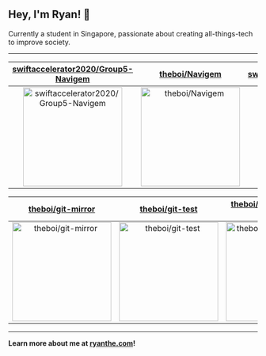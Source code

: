 ## Hey, I'm Ryan! 👋

Currently a student in Singapore, passionate about creating all-things-tech to improve society.

---

| [swiftaccelerator2020/Group5-Navigem](https://github.com/swiftaccelerator2020/Group5-Navigem) | [theboi/Navigem](https://github.com/theboi/Navigem) | [swiftaccelerator2020/Navigem](https://github.com/swiftaccelerator2020/Navigem) |
| :-: | :-: | :-: |
| <a href="https://github.com/swiftaccelerator2020/Group5-Navigem"><img src="https://github.com/theboi/theboi/raw/main/DISPLAY.jpg" alt="swiftaccelerator2020/Group5-Navigem" title="swiftaccelerator2020/Group5-Navigem" width="200" height="200"></a> | <a href="https://github.com/theboi/Navigem"><img src="https://github.com/theboi/theboi/raw/main/DISPLAY.jpg" alt="theboi/Navigem" title="theboi/Navigem" width="200" height="200"></a> | <a href="https://github.com/swiftaccelerator2020/Navigem"><img src="https://github.com/theboi/theboi/raw/main/DISPLAY.jpg" alt="swiftaccelerator2020/Navigem" title="swiftaccelerator2020/Navigem" width="200" height="200"></a> |

| [theboi/git-mirror](https://github.com/theboi/git-mirror) | [theboi/git-test](https://github.com/theboi/git-test) | [theboi/ryan-personal-website](https://github.com/theboi/ryan-personal-website) |
| :-: | :-: | :-: |
| <a href="https://github.com/theboi/git-mirror"><img src="https://github.com/theboi/theboi/raw/main/DISPLAY.jpg" alt="theboi/git-mirror" title="theboi/git-mirror" width="200" height="200"></a> | <a href="https://github.com/theboi/git-test"><img src="https://github.com/theboi/theboi/raw/main/DISPLAY.jpg" alt="theboi/git-test" title="theboi/git-test" width="200" height="200"></a> | <a href="https://github.com/theboi/ryan-personal-website"><img src="https://github.com/theboi/theboi/raw/main/DISPLAY.jpg" alt="theboi/ryan-personal-website" title="theboi/ryan-personal-website" width="200" height="200"></a> |



---

**Learn more about me at [ryanthe.com](https://www.ryanthe.com)!**